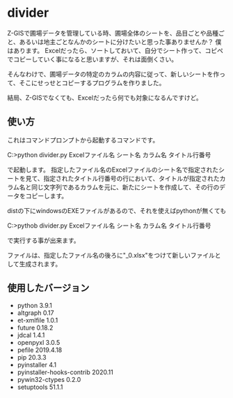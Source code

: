 # divider
Z-GISで圃場データを管理している時、圃場全体のシートを、品目ごとや品種ごと、あるいは地主ごとなんかのシートに分けたいと思った事ありませんか？
僕はあります。
Excelだったら、ソートしておいて、自分でシート作って、コピペでコピーしていく事になると思いますが、それは面倒くさい。

そんなわけで、圃場データの特定のカラムの内容に従って、新しいシートを作って、そこにせっせとコピーするプログラムを作りました。

結局、Z-GISでなくても、Excelだったら何でも対象になるんですけど。

## 使い方
これはコマンドプロンプトから起動するコマンドです。

C:>python divider.py Excelファイル名 シート名 カラム名 タイトル行番号

で起動します。
指定したファイル名のExcelファイルのシート名で指定されたシートを見て、指定されたタイトル行番号の行において、タイトルが指定されたカラム名と同じ文字列であるカラムを元に、新たにシートを作成して、その行のデータをコピーします。

distの下にwindowsのEXEファイルがあるので、それを使えばpythonが無くても

C:>pythob divider.py Excelファイル名 シート名 カラム名 タイトル行番号

で実行する事が出来ます。

ファイルは、指定したファイル名の後ろに"_0.xlsx"をつけて新しいファイルとして生成されます。

## 使用したバージョン

- python  3.9.1
- altgraph	0.17
- et-xmlfile	1.0.1	
- future	0.18.2
- jdcal	1.4.1
- openpyxl	3.0.5
- pefile	2019.4.18
- pip	20.3.3
- pyinstaller	4.1
- pyinstaller-hooks-contrib	2020.11
- pywin32-ctypes	0.2.0
- setuptools	51.1.1

